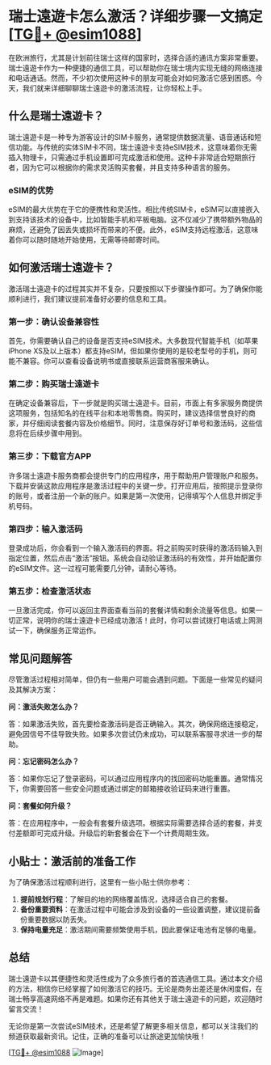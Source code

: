 # 瑞士遠遊卡怎么激活？详细步骤一文搞定[[TG💪+ @esim1088](https://t.me/s/esim1088)]

在欧洲旅行，尤其是计划前往瑞士这样的国家时，选择合适的通讯方案非常重要。瑞士遠遊卡作为一种便捷的通信工具，可以帮助你在瑞士境内实现无缝的网络连接和电话通话。然而，不少初次使用这种卡的朋友可能会对如何激活它感到困惑。今天，我们就来详细聊聊瑞士遠遊卡的激活流程，让你轻松上手。

## 什么是瑞士遠遊卡？

瑞士遠遊卡是一种专为游客设计的SIM卡服务，通常提供数据流量、语音通话和短信功能。与传统的实体SIM卡不同，瑞士遠遊卡支持eSIM技术，这意味着你无需插入物理卡，只需通过手机设置即可完成激活和使用。这种卡非常适合短期旅行者，因为它可以根据你的需求灵活购买套餐，并且支持多种语言的服务。

### eSIM的优势

eSIM的最大优势在于它的便携性和灵活性。相比传统SIM卡，eSIM可以直接嵌入到支持该技术的设备中，比如智能手机和平板电脑。这不仅减少了携带额外物品的麻烦，还避免了因丢失或损坏而带来的不便。此外，eSIM支持远程激活，这意味着你可以随时随地开始使用，无需等待邮寄时间。

## 如何激活瑞士遠遊卡？

激活瑞士遠遊卡的过程其实并不复杂，只要按照以下步骤操作即可。为了确保你能顺利进行，我们建议提前准备好必要的信息和工具。

### 第一步：确认设备兼容性

首先，你需要确认自己的设备是否支持eSIM技术。大多数现代智能手机（如苹果iPhone XS及以上版本）都支持eSIM，但如果你使用的是较老型号的手机，则可能不兼容。你可以查看设备说明书或直接联系运营商客服来确认。

### 第二步：购买瑞士遠遊卡

在确定设备兼容后，下一步就是购买瑞士遠遊卡。目前，市面上有多家服务商提供这项服务，包括知名的在线平台和本地零售商。购买时，建议选择信誉良好的商家，并仔细阅读套餐内容及价格细节。同时，注意保存好订单号和激活码，这些信息将在后续步骤中用到。

### 第三步：下载官方APP

许多瑞士遠遊卡服务商都会提供专门的应用程序，用于帮助用户管理账户和服务。下载并安装这款应用程序是激活过程中的关键一步。打开应用后，按照提示登录你的账号，或者注册一个新的账户。如果是第一次使用，记得填写个人信息并绑定手机号码。

### 第四步：输入激活码

登录成功后，你会看到一个输入激活码的界面。将之前购买时获得的激活码输入到指定位置，然后点击“激活”按钮。系统会自动验证激活码的有效性，并开始配置你的eSIM文件。这一过程可能需要几分钟，请耐心等待。

### 第五步：检查激活状态

一旦激活完成，你可以返回主界面查看当前的套餐详情和剩余流量等信息。如果一切正常，说明你的瑞士遠遊卡已经成功激活！此时，你可以尝试拨打电话或上网测试一下，确保服务正常运作。

## 常见问题解答

尽管激活过程相对简单，但仍有一些用户可能会遇到问题。下面是一些常见的疑问及其解决方案：

**问：激活失败怎么办？**

答：如果激活失败，首先要检查激活码是否正确输入。其次，确保网络连接稳定，避免因信号不佳导致失败。如果多次尝试仍未成功，可以联系客服寻求进一步的帮助。

**问：忘记密码怎么办？**

答：如果你忘记了登录密码，可以通过应用程序内的找回密码功能重置。通常情况下，你需要回答一些安全问题或通过绑定的邮箱接收验证码来进行重置。

**问：套餐如何升级？**

答：在应用程序中，一般会有套餐升级选项。根据实际需要选择合适的套餐，并支付差额即可完成升级。升级后的新套餐会在下一个计费周期生效。

## 小贴士：激活前的准备工作

为了确保激活过程顺利进行，这里有一些小贴士供你参考：

1. **提前规划行程**：了解目的地的网络覆盖情况，选择适合自己的套餐。
2. **备份重要资料**：在激活过程中可能会涉及到设备的一些设置调整，建议提前备份重要数据以防丢失。
3. **保持电量充足**：激活期间需要频繁使用手机，因此要保证电池有足够的电量。

## 总结

瑞士遠遊卡以其便捷性和灵活性成为了众多旅行者的首选通信工具。通过本文介绍的方法，相信你已经掌握了如何激活它的技巧。无论是商务出差还是休闲度假，在瑞士畅享高速网络不再是难题。如果你还有其他关于瑞士遠遊卡的问题，欢迎随时留言交流！

无论你是第一次尝试eSIM技术，还是希望了解更多相关信息，都可以关注我们的频道获取最新资讯。记住，正确的准备可以让旅途更加愉快哦！

[[TG💪+ @esim1088](https://t.me/s/esim1088) ![Image](https://i.postimg.cc/4NQfJmqS/Snipaste-2025-05-13-00-14-12.png)]